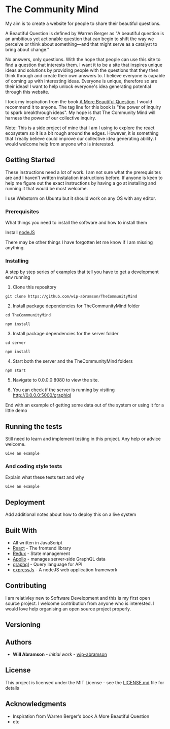 # The Community Mind
My aim is to create a website for people to share their beautiful questions. 

A Beautiful Question is defined by Warren Berger as "A beautiful question is an ambitious yet actionable question that can begin to shift the way we perceive or think about something—and that might serve as a catalyst to bring about change."


No answers, only questions. With the hope that people can use this site to find a question that interests them. I want it to be a site that inspires unique ideas and solutions by providing people with the questions that they then think through and create their own answers to. I believe everyone is capable of coming up with interesting ideas. Everyone is unique, therefore so are their ideas! I want to help unlock everyone's idea generating potential through this website.

I took my inspiration from the book [A More Beautiful Question](http://amorebeautifulquestion.com/). I would recommend it to anyone. The tag line for this book is "the power of inquiry to spark breakthrough ideas". My hope is that The Community Mind will harness the power of our collective inquiry.

Note: This is a side project of mine that I am I using to explore the react ecosystem so it is a bit rough around the edges. However, it is something that I really believe could improve our collective idea generating ability. I would welcome help from anyone who is interested.
## Getting Started

These instructions need a lot of work. I am not sure what the prerequisites are and I haven't written instalation instructions before. If anyone is keen to help me figure out the exact instructions by having a go at installing and running it that would be most welcome. 

I use Webstorm on Ubuntu but it should work on any OS with any editor.


### Prerequisites

What things you need to install the software and how to install them

Install [nodeJS](https://www.google.com.vn/url?sa=t&rct=j&q=&esrc=s&source=web&cd=8&cad=rja&uact=8&ved=0ahUKEwig8_CohpDWAhVCGJQKHXbnCgcQFghWMAc&url=https%3A%2F%2Fwww.digitalocean.com%2Fcommunity%2Ftutorials%2Fhow-to-install-node-js-on-ubuntu-16-04&usg=AFQjCNGV2WvIIe4IYV2yDaREVAauGb_EgQ)


There may be other things I have forgotten let me know if I am missing anything.

### Installing

A step by step series of examples that tell you have to get a development env running

1. Clone this repository

```
git clone https://github.com/wip-abramson/TheCommunityMind
```

2. Install package dependencies for TheCommunityMind folder

```
cd TheCommmunityMind

npm install
```
3. Install package dependencies for the server folder

```
cd server

npm install
```

4. Start both the server and the TheCommunityMind folders

```
npm start
```
5. Navigate to 0.0.0.0:8080 to view the site. 

6. You can check if the server is running by visiting http://0.0.0.0:5000/graphiql


End with an example of getting some data out of the system or using it for a little demo

## Running the tests

Still need to learn and implement testing in this project. Any help or advice welcome.

```
Give an example
```

### And coding style tests

Explain what these tests test and why

```
Give an example
```

## Deployment

Add additional notes about how to deploy this on a live system

## Built With

* All written in JavaScript
* [React](https://facebook.github.io/react/) - The frontend library
* [Redux](http://redux.js.org/) - State management
* [Apollo](http://dev.apollodata.com/react/index.html) - manages server-side GraphQL data
* [graphql](http://graphql.org/) - Query language for API
* [expressJs](https://expressjs.com/) - A nodeJS web application framework

## Contributing

I am relativley new to Software Development and this is my first open source project. I welcome contribution from anyone who is interested. I would love help organising an open source project properly.

## Versioning

## Authors

* **Will Abramson** - *Initial work* - [wip-abramson](https://github.com/wip-abramson)

## License

This project is licensed under the MIT License - see the [LICENSE.md](LICENSE.md) file for details

## Acknowledgments

* Inspiration from Warren Berger's book A More Beautiful Question
* etc
